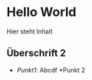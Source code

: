 Hello World
=========================

Hier steht Inhalt

## Überschrift 2

* *Punkt1*: Abcdf
*Punkt 2